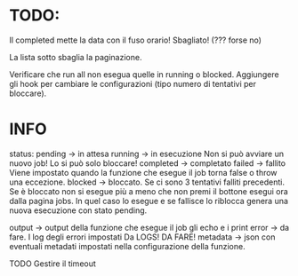 # TODO:
Il completed mette la data con il fuso orario! Sbagliato! (??? forse no)

La lista sotto sbaglia la paginazione. 

Verificare che run all non esegua quelle in running o blocked.
Aggiungere gli hook per cambiare le configurazioni (tipo numero di tentativi per bloccare).


# INFO

status:
pending -> in attesa
running -> in esecuzione Non si può avviare un nuovo job! Lo si può solo bloccare!
completed -> completato
failed -> fallito Viene impostato quando la funzione che esegue il job torna false o throw una eccezione.
blocked -> bloccato. Se ci sono 3 tentativi falliti precedenti. Se è bloccato non si esegue più a meno che non premi il bottone esegui ora dalla pagina jobs. In quel caso lo esegue e se fallisce lo riblocca genera una nuova esecuzione con stato pending.

output -> output della funzione che esegue il job gli echo e i print
error -> da fare. I log degli errori impostati Da LOGS! DA FARE!
metadata -> json con eventuali metadati impostati nella configurazione della funzione.

TODO Gestire il timeout